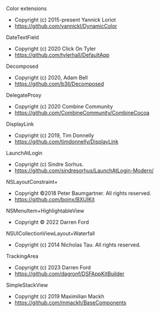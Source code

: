 Color extensions
- Copyright (c) 2015-present Yannick Loriot
- https://github.com/yannickl/DynamicColor

DateTextField
- Copyright (c) 2020 Click On Tyler
- https://github.com/tylerhall/DefaultApp

Decomposed
- Copyright (c) 2020, Adam Bell
- https://github.com/b3ll/Decomposed

DelegateProxy
- Copyright (c) 2020 Combine Community
- https://github.com/CombineCommunity/CombineCocoa

DisplayLink
- Copyright (c) 2019, Tim Donnelly
- https://github.com/timdonnelly/DisplayLink

LaunchAtLogin
- Copyright (c) Sindre Sorhus.
- https://github.com/sindresorhus/LaunchAtLogin-Modern/

NSLayoutConstraint+
- Copyright ©2018 Peter Baumgartner. All rights reserved.
- https://github.com/boinx/BXUIKit

NSMenuItem+HighlightableView
- Copyright © 2022 Darren Ford

NSUICollectionViewLayout+Waterfall
- Copyright (c) 2014 Nicholas Tau. All rights reserved.

TrackingArea
- Copyright (c) 2023 Darren Ford
- https://github.com/dagronf/DSFAppKitBuilder

SimpleStackView
- Copyright (c) 2019 Maximilian Mackh
- https://github.com/mmackh/BaseComponents
